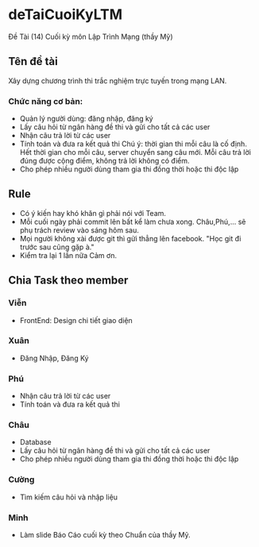 ﻿# deTaiCuoiKyLTM
Đề Tài (14) Cuối kỳ môn Lập Trình Mạng (thầy Mỹ)
## Tên đề tài
Xây dựng chương trình thi trắc nghiệm trực tuyến trong mạng LAN. 
### Chức năng cơ bản:
- Quản lý người dùng: đăng nhập, đăng ký 
- Lấy câu hỏi từ ngân hàng đề thi và gửi cho tất cả các user 
- Nhận câu trả lời từ các user 
- Tính toán và đưa ra kết quả thi 
Chú ý: thời gian thi mỗi câu là cố định. Hết thời gian cho mỗi câu, server chuyển sang câu mới. Mỗi câu trả lời đúng được cộng điểm, không trả lời không có điểm.
- Cho phép nhiều người dùng tham gia thi đồng thời hoặc thi độc lập

## Rule
- Có ý kiến hay khó khăn gì phải nói với Team.
- Mỗi cuối ngày phải commit lên bất kể làm chưa xong.
Châu,Phú,... sẽ phụ trách review vào sáng hôm sau.
- Mọi người không xài được git thì gửi thẳng lên facebook. "Học git đi trước sau cũng gặp à."
- Kiểm tra lại 1 lần nữa Cảm ơn.

## Chia Task theo member
### Viễn
- FrontEnd: Design chi tiết giao diện

### Xuân
- Đăng Nhập, Đăng Ký

### Phú
- Nhận câu trả lời từ các user
- Tính toán và đưa ra kết quả thi

### Châu
- Database
- Lấy câu hỏi từ ngân hàng đề thi và gửi cho tất cả các user
- Cho phép nhiều người dùng tham gia thi đồng thời hoặc thi độc lập

### Cường
- Tìm kiếm câu hỏi và nhập liệu

### Minh
- Làm slide Báo Cáo cuối kỳ theo Chuẩn của thầy Mỹ.
